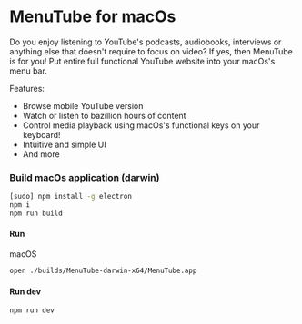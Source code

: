 # MenuTube for macOs

Do you enjoy listening to YouTube's podcasts, audiobooks, interviews or anything else that doesn't require to focus on video? If yes, then MenuTube is for you! Put entire full functional YouTube website into your macOs's menu bar.
 
 Features:
 - Browse mobile YouTube version
 - Watch or listen to bazillion hours of content
 - Control media playback using macOs's functional keys on your keyboard!
 - Intuitive and simple UI
 - And more
  

### Build macOs application (darwin)

```bash
[sudo] npm install -g electron
npm i
npm run build
```

#### Run

macOS

```bash
open ./builds/MenuTube-darwin-x64/MenuTube.app
```

#### Run dev

```bash
npm run dev
```

